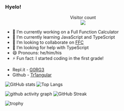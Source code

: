 ### Hyelo!

<p align="center"> 
  Visitor count<br>
  <img src="https://profile-counter.glitch.me/CoolCoderSJ/count.svg" />  <!--  thank you for that!  -->
</p>

- 🔭  I’m currently working on a Full Function Calculator
- 🌱  I’m currently learning JavaScript and TypeScript
- 💬  I’m looking to collaborate on [FFC](https://github.com/Tr1angular/FFC)
- 🤔  I’m looking for help with TypeScript
- 😄  Pronouns: he/him/his
- ⚡  Fun fact: I started coding in the first grade!

* Repl.it - [G0RG3](https://repl.it/@G0RG3) 
* Github - [Tr1angular](https://github.com/Tr1angular)


![GitHub stats](https://github-readme-stats.vercel.app/api?username=Tr1angular&show_icons=true&theme=react)
![Top Langs](https://github-readme-stats.vercel.app/api/top-langs/?username=Tr1angular&layout=compact&theme=react)

![github activity graph](https://activity-graph.herokuapp.com/graph?username=Tr1angular&theme=rogue)
![GitHub Streak](https://github-readme-streak-stats.herokuapp.com/?user=Tr1angular&theme=react)

![trophy](https://github-profile-trophy.vercel.app/?username=Tr1angular&theme=nord)


